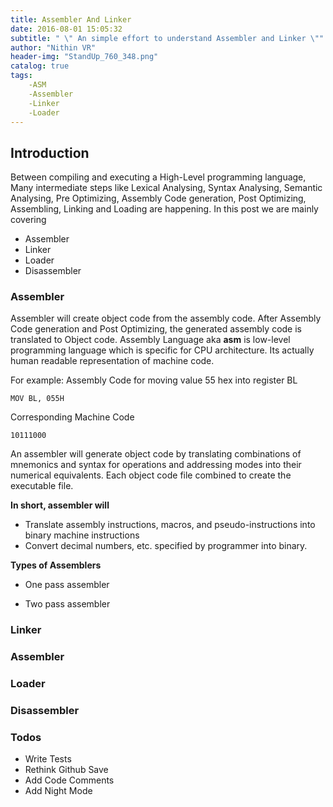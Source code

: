 ```yaml
---
title: Assembler And Linker
date: 2016-08-01 15:05:32
subtitle: " \" An simple effort to understand Assembler and Linker \""
author: "Nithin VR"
header-img: "StandUp_760_348.png"
catalog: true
tags: 
    -ASM
    -Assembler
    -Linker    
    -Loader
---
```

 
## Introduction

Between compiling and executing a High-Level programming language, Many intermediate steps like Lexical Analysing, Syntax Analysing, Semantic Analysing, Pre Optimizing, Assembly Code generation, Post Optimizing,  Assembling,  Linking and Loading are happening. In this post we are mainly covering 

  - Assembler
  - Linker
  - Loader
  - Disassembler

### Assembler

Assembler will create  object code from the assembly code. After Assembly Code generation and Post Optimizing, the generated assembly code is translated to Object code. Assembly Language aka **asm** is low-level programming language which is specific for CPU architecture. Its actually human readable representation of machine code.

For example:
Assembly Code for moving value 55 hex into register BL

    MOV BL, 055H

Corresponding Machine Code

    10111000
An assembler will generate object code by translating combinations of mnemonics and syntax for operations and addressing modes into their numerical equivalents. Each object code file combined to create the executable file.

**In short, assembler will** 

 - Translate assembly instructions, macros, and  pseudo-instructions
into binary machine instructions
 - Convert decimal numbers, etc. specified by
programmer into binary.

**Types of Assemblers**

 - One pass assembler

 - Two pass assembler

### Linker
### Assembler
### Loader
### Disassembler

### Todos

 - Write Tests
 - Rethink Github Save
 - Add Code Comments
 - Add Night Mode
